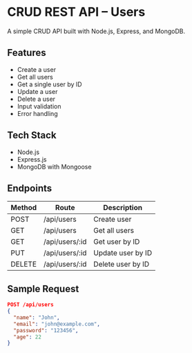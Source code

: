 # CRUD REST API – Users

A simple CRUD API built with Node.js, Express, and MongoDB.

## Features

- Create a user
- Get all users
- Get a single user by ID
- Update a user
- Delete a user
- Input validation
- Error handling

## Tech Stack

- Node.js
- Express.js
- MongoDB with Mongoose

## Endpoints

| Method | Route           | Description         |
|--------|------------------|---------------------|
| POST   | /api/users       | Create user         |
| GET    | /api/users       | Get all users       |
| GET    | /api/users/:id   | Get user by ID      |
| PUT    | /api/users/:id   | Update user by ID   |
| DELETE | /api/users/:id   | Delete user by ID   |

## Sample Request

```json
POST /api/users
{
  "name": "John",
  "email": "john@example.com",
  "password": "123456",
  "age": 22
}
